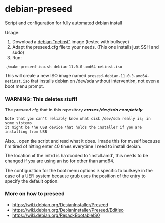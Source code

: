 # debian-preseed
Script and configuration for fully automated debian install

Usage:
1. Download a [debian "netinst"](https://www.debian.org/CD/netinst/) image (tested with bullseye)
2. Adapt the preseed.cfg file to your needs. (This one installs just SSH and sudo)
3. Run:
```
./make-preseed-iso.sh debian-11.0.0-amd64-netinst.iso
```
This will create a new ISO image named `preseed-debian-11.0.0-amd64-netinst.iso` that
installs debian on /dev/sda without intervention, not even a boot menu prompt.

### WARNING: This deletes stuff!

The preseed.cfg that in this repository ***erases /dev/sda completely***

    Note that you can't reliably know what disk /dev/sda really is; in some sistems
    it might be the USB device that holds the installer if you are installing from USB


Also... open the script and read what it does. I made this for myself because I'm tired of hitting
enter 40 times everytime I need to install debian.

The location of the initrd is hardcoded to 'install.amd', this needs to be changed if you are using an iso
for other than amd64.

The configuration for the boot menu options is specific to bullseye in the case of a UEFI system because grub uses the position of the entry to specify the default option.

### More on how to preseed
* https://wiki.debian.org/DebianInstaller/Preseed
* https://wiki.debian.org/DebianInstaller/Preseed/EditIso
* https://wiki.debian.org/RepackBootableISO
